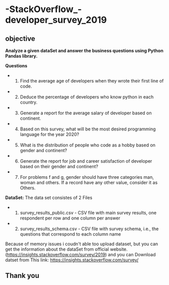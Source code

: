 # -StackOverflow_-developer_survey_2019


## objective

**Analyze a given dataSet and answer the business questions using Python Pandas library.**


**Questions**
- 1. Find the average age of developers when they wrote their first line of code.
- 2. Deduce the percentage of developers who know python in each country.
- 3. Generate a report for the average salary of developer based on continent.
- 4. Based on this survey, what will be the most desired programming language for the year 2020?
- 5. What is the distribution of people who code as a hobby based on gender and continent?
- 6. Generate the report for job and career satisfaction of developer based on their gender and continent?
- 7. For problems f and g, gender should have three categories man, woman and others. If a record have any other value, consider it as Others.

**DataSet:**
The data set consistes of 2 Files
- 1. survey_results_public.csv - CSV file with main survey results, one respondent per row and one column per answer
- 2. survey_results_schema.csv - CSV file with survey schema, i.e., the questions that correspond to each column name

Because of memory issues i coudn't able too upload dataset, but you can get the information about the dataSet from official website.(https://insights.stackoverflow.com/survey/2019) and you can Download datset from This link: https://insights.stackoverflow.com/survey/


## Thank you

